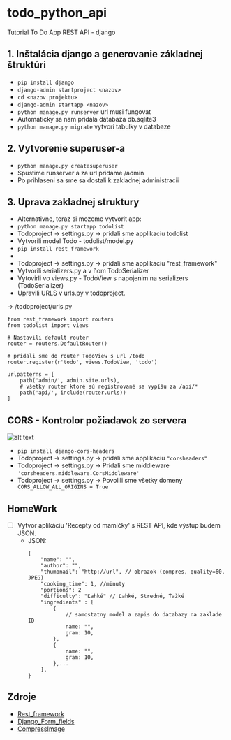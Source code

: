 # todo_python_api
 Tutorial To Do App REST API - django

## 1. Inštalácia django a generovanie základnej štruktúri

- ```pip install django```
- ```django-admin startproject <nazov>```
- ```cd <nazov projektu>```
- ```django-admin startapp <nazov>```
- ```python manage.py runserver``` url musi fungovat
- Automaticky sa nam pridala databaza db.sqlite3
- ```python manage.py migrate``` vytvori tabulky v databaze

## 2. Vytvorenie superuser-a
- ```python manage.py createsuperuser```
- Spustime runserver a za url pridame /admin
- Po prihlaseni sa sme sa dostali k zakladnej administracii

## 3. Uprava zakladnej struktury
- Alternativne, teraz si mozeme vytvorit app:
- ```python manage.py startapp todolist```
- Todoproject -> settings.py -> pridali sme applikaciu todolist
- Vytvorili model Todo - todolist/model.py
- ```pip install rest_framework```
- 
- Todoproject -> settings.py -> pridali sme applikaciu "rest_framework"
- Vytvorili serializers.py a v ňom TodoSerializer
- Vytovirli vo views.py - TodoView s napojenim na serializers (TodoSerializer)
- Upravili URLS v urls.py v todoproject.


-> /todoproject/urls.py
```
from rest_framework import routers
from todolist import views

# Nastavili default router
router = routers.DefaultRouter() 

# pridali sme do router TodoView s url /todo
router.register(r'todo', views.TodoView, 'todo') 

urlpatterns = [
    path('admin/', admin.site.urls),
    # všetky router ktoré sú registrované sa vypíšu za /api/*
    path('api/', include(router.urls)) 
]
```


## CORS - Kontrolor požiadavok zo servera
![alt text](https://miro.medium.com/max/1400/0*heiz7awNkQ1B0O8e.png)

- ```pip install django-cors-headers```
- Todoproject -> settings.py -> pridali sme applikaciu ```"corsheaders"```
- Todoproject -> settings.py -> Pridali sme middleware ```'corsheaders.middleware.CorsMiddleware'```
- Todoproject -> settings.py -> Povolili sme všetky domeny ``` CORS_ALLOW_ALL_ORIGINS = True```

## HomeWork
- [ ] Vytvor aplikáciu 'Recepty od mamičky' s REST API, kde výstup budem JSON.
    - JSON:
        ```
        {
            "name": "",
            "author": "",
            "thumbnail": "http://url", // obrazok (compres, quality=60, JPEG)
            "cooking_time": 1, //minuty
            "portions": 2
            "difficulty": "Ľahké" // Ľahké, Stredné, Ťažké
            "ingredients" : [
                { 
                    // samostatny model a zapis do databazy na zaklade ID
                    name: "",
                    gram: 10,
                },
                { 
                    name: "",
                    gram: 10,
                },...
            ],
        }
        ```

## Zdroje
- [Rest_framework](https://www.django-rest-framework.org/)
- [Django_Form_fields](https://docs.djangoproject.com/en/4.0/ref/forms/fields/#built-in-field-classes)
- [CompressImage](https://mahmudtopu3.medium.com/compress-images-in-the-background-using-python-django-8ec4df7cad3c)
